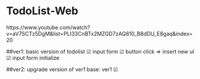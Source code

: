 # TodoList-Web
<div>
https://www.youtube.com/watch?v=aV7SCTz5DgM&list=PLI33CnBTx2MZGD7zAQ810_B8dDU_E8gaq&index=20
</div>


##ver1: basic version of todolist
    ☑ input form
    ☑ button click ⇒ insert new ul
    ☑ input form initialize



##ver2: upgrade version of ver1
    base: ver1 
    ☑

